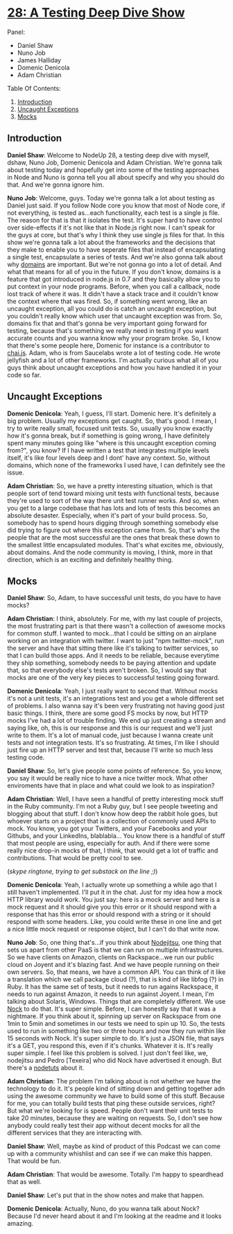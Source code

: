 [28: A Testing Deep Dive Show](http://nodeup.com/twentyeight)
===

Panel:

* Daniel Shaw
* Nuno Job
* James Halliday
* Domenic Denicola
* Adam Christian

Table Of Contents:

1. [Introduction](#introduction)
2. [Uncaught Exceptions](#uncaught-exceptions)
3. [Mocks](#mocks)

## Introduction

**Daniel Shaw**: Welcome to NodeUp 28, a testing deep dive with myself, dshaw, Nuno Job, Domenic Denicola
and Adam Christian. We're gonna talk about testing today and hopefully get into some of the testing approaches
in Node and Nuno is gonna tell you all about specify and why you should do that. And we're gonna ignore him.

**Nuno Job**: Welcome, guys. Today we're gonna talk a lot about testing as Daniel just said. If you follow Node core
you know that most of Node core, if not everything, is tested as...each functionality, each test is a single js file.
The reason for that is that it isolates the test. It's super hard to have control over side-effects if it's not 
like that in Node.js right now. I can't speak for the guys at core, but that's why I think they use single js files for
that. In this show we're gonna talk a lot about the frameworks and the decisions that they make to enable you to have
seperate files that instead of encapsulating a single test, encapsulate a series of tests.
And we're also gonna talk about why [domains](http://nodejs.org/api/domain.html) are important. 
But we're not gonna go into a lot of detail. And what that means for all of you in the future. If you don't know, 
domains is a feature that got introduced in node.js in 0.7 and they basically allow you to put context in your 
node programs. Before, when you call a callback, node lost track of where it was. It didn't have a stack trace and 
it couldn't know the context where that was fired. So, if something went wrong, like an uncaught exception, all 
you could do is catch an uncaught exception, but you couldn't really know which user that uncaught exception was from. 
So, domains fix that and that's gonna be very important going forward for  testing, because that's something we 
really need in testing if you want accurate counts and you wanna know why your program broke. 
So, I know that there's some people here, Domenic for instance is a contributor to [chai.js](http://chaijs.com/). 
Adam, who is from Saucelabs wrote a lot of testing code. He wrote jellyfish and a lot of other frameworks. I'm actually curious
what all of you guys think about uncaught exceptions and how you have handled it in your code so far.

## Uncaught Exceptions

**Domenic Denicola**: Yeah, I guess, I'll start. Domenic here. It's definitely a big problem. Usually my exceptions get
caught. So, that's good. I mean, I try to write really small, focused unit tests. So, usually you know exactly how it's
gonna break, but if something is going wrong, I have definitely spent many minutes going like "where is this uncaught 
exception coming from?", you know? If I have written a test that integrates multiple levels itself, it's like four levels
deep and I dont' have any context. So, without domains, which none of the frameworks I used have, I can definitely see
the issue.

**Adam Christian**: So, we have a pretty interesting situation, which is that people sort of tend toward mixing unit tests
with functional tests, because they're used to sort of the way there unit test runner works. And so, when you get to a
large codebase that has lots and lots of tests this becomes an absolute desaster. Especially, when it's part of your
build process. So, somebody has to spend hours digging through something somebody else did trying to figure out where
this exception came from. So, that's why the people that are the most successful are the ones that break these down
to the smallest little encapsulated modules. That's what excites me, obviously, about domains. And the node community is moving, 
I think, more in that direction, which is an exciting and definitely healthy thing.

## Mocks

**Daniel Shaw**: So, Adam, to have successful unit tests, do you have to have mocks?

**Adam Christian**: I think, absolutely. For me, with my last couple of projects, the most frustrating part is that there
wasn't a collection of awesome mocks for common stuff. I wanted to mock...that I could be sitting on an airplane working
on an integration with twitter. I want to just "npm twitter-mock", run the server and have that sitting there like it's
talking to twitter services, so that I can build those apps. And it needs to be reliable, because everytime they ship 
something, somebody needs to be paying attention and update that, so that everybody else's tests aren't broken. So, I would say
that mocks are one of the very key pieces to successful testing going forward.

**Domenic Denicola**: Yeah, I just really want to second that. Without mocks it's not a unit tests, it's an integrations test
and you get a whole different set of problems. I also wanna say it's been very frustrating not having good just basic things.
I think, there are some good FS mocks by now, but HTTP mocks I've had a lot of trouble finding. We end up just creating a stream
and saying like, oh, this is our response and this is our request and we'll just write to them. It's a lot of manual code, just
because I wanna create unit tests and not integration tests. It's so frustrating. At times, I'm like I should just fire up
an HTTP server and test that, because I'll write so much less testing code.

**Daniel Shaw**: So, let's give people some points of reference. So, you know, you say it would be really nice to have a
nice twitter mock. What other enviroments have that in place and what could we look to as inspiration?

**Adam Christian**: Well, I have seen a handful of pretty interesting mock stuff in the Ruby community. I'm not a Ruby guy,
but I see people tweeting and blogging about that stuff. I don't know how deep the rabbit hole goes, but whoever starts on
a project that is a collection of commonly used APIs to mock. You know, you got your Twitters, and your Facebooks and your
Githubs, and your LinkedIns, blablabla... You know there is a handful of stuff that most people are using, especially for
auth. And if there were some really nice drop-in mocks of that, I think, that would get a lot of traffic and contributions.
That would be pretty cool to see.

(*skype ringtone, trying to get substack on the line ;)*)

**Domenic Denicola**: Yeah, I actually wrote up something a while ago that I still haven't implemented. I'll put it in the chat.
Just for my idea how a mock HTTP library would work. You just say: here is a mock server and here is a mock request and it should
give you this error or it should respond with a response that has this error or should respond with a string or it should respond
with some headers. Like, you could write these in one line and get a nice little mock request or response object, but I can't
do that write now.

**Nuno Job**: So, one thing that's...if you think about [Nodejitsu](http://nodejitsu.com), one thing that sets us apart from other
PaaS is that we can run on multiple infrastructures. So we have clients on Amazon, clients on Rackspace...we run our public cloud
on Joyent and it's blazing fast. And we have people running on their own servers. So, that means, we have a common API. You
can think of it like a translation which we call package cloud (?), that is kind of like libfog (?) in Ruby. It has the same
set of tests, but it needs to run agains Rackspace, it needs to run against Amazon, it needs to run against Joyent. I mean,
I'm talking about Solaris, Windows. Things that are completely different. We use [Nock](https://github.com/flatiron/nock) to do
that. It's super simple. Before, I can honestly say that it was a nightmare. If you think about it, spinning up server on
Rackspace from one 1min to 5min and sometimes in our tests we need to spin up 10. So, the tests used to run in something like
two or three hours and now they run within like 15 seconds with Nock. It's super simple to do. It's just a JSON file, that says
it's a GET, you respond this, even if it's chunks. Whatever it is. It's really super simple. I feel like this problem is solved.
I just don't feel like, we, nodejitsu and Pedro [Texeira] who did Nock have advertised it enough. 
But there's a [nodetuts](http://nodetuts.com/) about it.

**Adam Christian**: The problem I'm talking about is not whether we have the technology to do it. It's people kind of sitting
down and getting together adn using the awesome community we have to build some of this stuff. Because for me, you can totally
build tests that ping these outside services, right? But what we're looking for is speed. People don't want their unit tests to
take 20 minutes, because they are waiting on requests. So, I don't see how anybody could really test their app without decent
mocks for all the different services that they are interacting with.

**Daniel Shaw**: Well, maybe as kind of product of this Podcast we can come up with a community whishlist and can see if we can
make this happen. That would be fun.

**Adam Christian**: That would be awesome. Totally. I'm happy to speardhead that as well.

**Daniel Shaw**: Let's put that in the show notes and make that happen.

**Domenic Denicola**: Actually, Nuno, do you wanna talk about Nock? Because I'd never heard about it and I'm looking at the readme
and it looks amazing.

<!-- Continue at 9:50! -->

